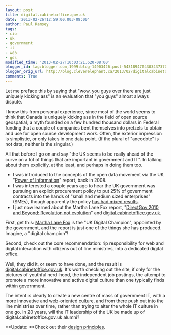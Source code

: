 ```yaml
---
layout: post
title: digital.cabinetoffice.gov.uk
date: '2013-02-26T12:59:00.003-08:00'
author: Paul Ramsey
tags:
- cio
- uk
- government
- it
- web
- gds
modified_time: '2013-02-27T10:03:21.620-08:00'
blogger_id: tag:blogger.com,1999:blog-14903426.post-5431894704303437370
blogger_orig_url: http://blog.cleverelephant.ca/2013/02/digitalcabinetofficegovuk.html
comments: True
---
```


Let me preface this by saying that "wow, you guys over there are just uniquely kicking ass" is an evaluation that "you guys" almost always dispute.

I know this from personal experience, since most of the world seems to think that Canada is uniquely kicking ass in the field of open source geospatial, a myth founded on a few hundred thousand dollars in Federal funding that a couple of companies bent themselves into pretzels to obtain and use for open source development work. Often, the exterior impression is simplistic, or only takes in one data point. (If the plural of "anecdote" is not data, neither is the singular.)

All that before I go on and say "the UK seems to be really ahead of the curve on a lot of things that are important in government and IT". In talking about them explicitly, at the least, and perhaps in doing them too.

* I was introduced to the concepts of the open data movement via the UK "[Power of Information](http://www.opsi.gov.uk/advice/poi/power-of-information-review.pdf)" report, back in 2008.
* I was interested a couple years ago to hear the UK government was pursuing an explicit procurement policy to put 25% of government contracts into the hands of "small and medium sized enterprises" (SMEs), though apparently the policy [has had mixed results](http://www.guardian.co.uk/public-leaders-network/blog/2011/oct/04/enterprises-policy-public-sector-contracts).
* I just now learned about the Martha Lane Fox report, "[DirectGov 2010 and Beyond: Revolution not evolution](https://www.gov.uk/government/uploads/system/uploads/attachment_data/file/60993/Martha_20Lane_20Fox_s_20letter_20to_20Francis_20Maude_2014th_20Oct_202010.pdf)" and [digital.cabinetoffice.gov.uk](http://digital.cabinetoffice.gov.uk/).

First, get this: [Martha Lane Fox](http://marthalanefoxblog.wordpress.com/) is the "UK Digital Champion", appointed by the government, and the report is just one of the things she has produced. Imagine, a "digital champion"!

Second, check out the core recommendation: rip responsibility for web and digital interaction with citizens out of line ministries, into a dedicated digital office.

Well, they did it, or seem to have done, and the result is [digital.cabinetoffice.gov.uk](http://digital.cabinetoffice.gov.uk/).  It's worth checking out the site, if only for the pictures of youthful nerd-hood, the independent job postings, the attempt to promote a more innovative and active digital culture than one typically finds within government.

The intent is clearly to create a new centre of mass of government IT, with a more innovative and web-oriented culture, and from there push out into the line ministries over time, rather than trying to alter the whole IT culture in one go. In 20 years, will the IT leadership of the UK be made up of digital.cabinetoffice.gov.uk alumni?

**Update: **Check out their [design principles](https://www.gov.uk/designprinciples).
